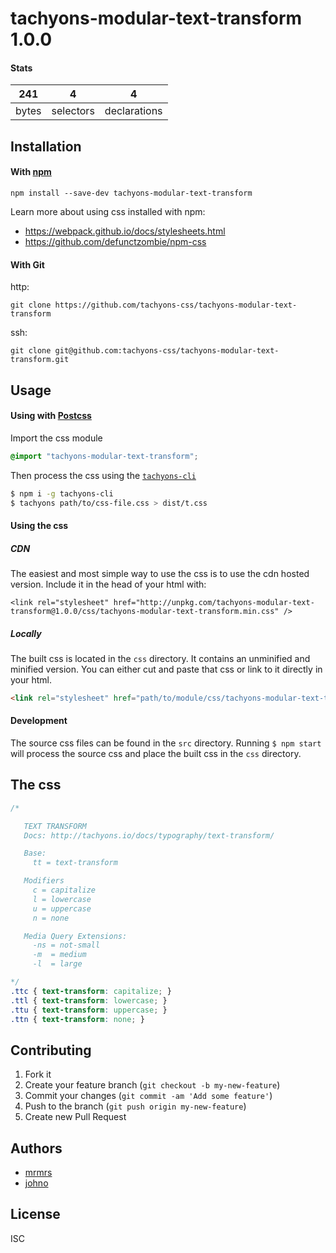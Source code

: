 # tachyons-modular-text-transform 1.0.0



#### Stats

241 | 4 | 4
---|---|---
bytes | selectors | declarations

## Installation

#### With [npm](https://npmjs.com)

```
npm install --save-dev tachyons-modular-text-transform
```

Learn more about using css installed with npm:
* https://webpack.github.io/docs/stylesheets.html
* https://github.com/defunctzombie/npm-css

#### With Git

http:
```
git clone https://github.com/tachyons-css/tachyons-modular-text-transform
```

ssh:
```
git clone git@github.com:tachyons-css/tachyons-modular-text-transform.git
```

## Usage

#### Using with [Postcss](https://github.com/postcss/postcss)

Import the css module

```css
@import "tachyons-modular-text-transform";
```

Then process the css using the [`tachyons-cli`](https://github.com/tachyons-css/tachyons-cli)

```sh
$ npm i -g tachyons-cli
$ tachyons path/to/css-file.css > dist/t.css
```

#### Using the css

##### CDN
The easiest and most simple way to use the css is to use the cdn hosted version. Include it in the head of your html with:

```
<link rel="stylesheet" href="http://unpkg.com/tachyons-modular-text-transform@1.0.0/css/tachyons-modular-text-transform.min.css" />
```

##### Locally
The built css is located in the `css` directory. It contains an unminified and minified version.
You can either cut and paste that css or link to it directly in your html.

```html
<link rel="stylesheet" href="path/to/module/css/tachyons-modular-text-transform">
```

#### Development

The source css files can be found in the `src` directory.
Running `$ npm start` will process the source css and place the built css in the `css` directory.

## The css

```css
/*

   TEXT TRANSFORM
   Docs: http://tachyons.io/docs/typography/text-transform/

   Base:
     tt = text-transform

   Modifiers
     c = capitalize
     l = lowercase
     u = uppercase
     n = none

   Media Query Extensions:
     -ns = not-small
     -m  = medium
     -l  = large

*/
.ttc { text-transform: capitalize; }
.ttl { text-transform: lowercase; }
.ttu { text-transform: uppercase; }
.ttn { text-transform: none; }
```

## Contributing

1. Fork it
2. Create your feature branch (`git checkout -b my-new-feature`)
3. Commit your changes (`git commit -am 'Add some feature'`)
4. Push to the branch (`git push origin my-new-feature`)
5. Create new Pull Request

## Authors

* [mrmrs](http://mrmrs.io)
* [johno](http://johnotander.com)

## License

ISC


